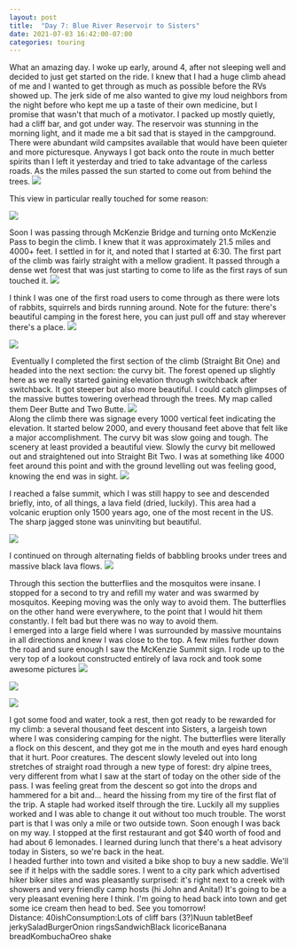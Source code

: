 ```yaml
---
layout: post
title:  "Day 7: Blue River Reservoir to Sisters"
date: 2021-07-03 16:42:00-07:00
categories: touring
---
```

What an amazing day. I woke up early, around 4, after not sleeping well and decided to just get started on the ride. I knew that I had a huge climb ahead of me and I wanted to get through as much as possible before the RVs showed up. The jerk side of me also wanted to give my loud neighbors from the night before who kept me up a taste of their own medicine, but I promise that wasn't that much of a motivator. I packed up mostly quietly, had a cliff bar, and got under way. The reservoir was stunning in the morning light, and it made me a bit sad that is stayed in the campground. There were abundant wild campsites available that would have been quieter and more picturesque. Anyways I got back onto the route in much better spirits than I left it yesterday and tried to take advantage of the carless roads. As the miles passed the sun started to come out from behind the trees.
[![](https://lh3.googleusercontent.com/-ZrRGJcNYLB4/YOD0my9U8xI/AAAAAAAAT_E/v3h4jo3CLz05-LETd-LC-CWn7jIb7-9BwCLcBGAsYHQ/s1600/1625355416771515-0.png)](https://lh3.googleusercontent.com/-ZrRGJcNYLB4/YOD0my9U8xI/AAAAAAAAT_E/v3h4jo3CLz05-LETd-LC-CWn7jIb7-9BwCLcBGAsYHQ/s1600/1625355416771515-0.png)
  
This view in particular really touched for some reason:  

[![](https://lh3.googleusercontent.com/-PI46LMGNyPI/YOD0llRSQ3I/AAAAAAAAT_A/bTZ53lzbyZ4X4oEFs2Fbgtv01d7bFIC5ACLcBGAsYHQ/s1600/1625355411535381-1.png)](https://lh3.googleusercontent.com/-PI46LMGNyPI/YOD0llRSQ3I/AAAAAAAAT_A/bTZ53lzbyZ4X4oEFs2Fbgtv01d7bFIC5ACLcBGAsYHQ/s1600/1625355411535381-1.png)
  
Soon I was passing through McKenzie Bridge and turning onto McKenzie Pass to begin the climb. I knew that it was approximately 21.5 miles and 4000+ feet. I settled in for it, and noted that I started at 6:30. The first part of the climb was fairly straight with a mellow gradient. It passed through a dense wet forest that was just starting to come to life as the first rays of sun touched it.
[![](https://lh3.googleusercontent.com/-ERYVD1TBOxU/YOD0kQUh1rI/AAAAAAAAT-8/L1dUdvcRWBgrYIyGZpcBwCksR0HTcB_MACLcBGAsYHQ/s1600/1625355406683802-2.png)](https://lh3.googleusercontent.com/-ERYVD1TBOxU/YOD0kQUh1rI/AAAAAAAAT-8/L1dUdvcRWBgrYIyGZpcBwCksR0HTcB_MACLcBGAsYHQ/s1600/1625355406683802-2.png)
  
I think I was one of the first road users to come through as there were lots of rabbits, squirrels and birds running around. Note for the future: there's beautiful camping in the forest here, you can just pull off and stay wherever there's a place.
[![](https://lh3.googleusercontent.com/-K63L932diPI/YOD0jbiYfxI/AAAAAAAAT-4/IqvZsvMzZ1UYqjTJvyBn6oAwyYpcbwLmQCLcBGAsYHQ/s1600/1625355402133702-3.png)](https://lh3.googleusercontent.com/-K63L932diPI/YOD0jbiYfxI/AAAAAAAAT-4/IqvZsvMzZ1UYqjTJvyBn6oAwyYpcbwLmQCLcBGAsYHQ/s1600/1625355402133702-3.png)

[![](https://lh3.googleusercontent.com/-H6KnQdK_4co/YOD0iEEW1BI/AAAAAAAAT-0/HvLoQQ3_73c21TDS6_5id56HewBT6hYmgCLcBGAsYHQ/s1600/1625355397250869-4.png)](https://lh3.googleusercontent.com/-H6KnQdK_4co/YOD0iEEW1BI/AAAAAAAAT-0/HvLoQQ3_73c21TDS6_5id56HewBT6hYmgCLcBGAsYHQ/s1600/1625355397250869-4.png)
  
 Eventually I completed the first section of the climb (Straight Bit One) and headed into the next section: the curvy bit. The forest opened up slightly here as we really started gaining elevation through switchback after switchback. It got steeper but also more beautiful. I could catch glimpses of the massive buttes towering overhead through the trees. My map called them Deer Butte and Two Butte.
[![](https://lh3.googleusercontent.com/-RVOgyVmop0c/YOD0g9kRZUI/AAAAAAAAT-w/Ku3HfQD0imgfCkwFDaZ-FcM7sF-uBtK1ACLcBGAsYHQ/s1600/1625355392300753-5.png)](https://lh3.googleusercontent.com/-RVOgyVmop0c/YOD0g9kRZUI/AAAAAAAAT-w/Ku3HfQD0imgfCkwFDaZ-FcM7sF-uBtK1ACLcBGAsYHQ/s1600/1625355392300753-5.png)  
Along the climb there was signage every 1000 vertical feet indicating the elevation. It started below 2000, and every thousand feet above that felt like a major accomplishment. The curvy bit was slow going and tough. The scenery at least provided a beautiful view. Slowly the curvy bit mellowed out and straightened out into Straight Bit Two. I was at something like 4000 feet around this point and with the ground levelling out was feeling good, knowing the end was in sight.
[![](https://lh3.googleusercontent.com/-AXQE0gNQyoo/YOD0fqgLh3I/AAAAAAAAT-s/cKLf5Sl_y3YrSrhZ7PvKkZu64sByvqk0QCLcBGAsYHQ/s1600/1625355386918003-6.png)](https://lh3.googleusercontent.com/-AXQE0gNQyoo/YOD0fqgLh3I/AAAAAAAAT-s/cKLf5Sl_y3YrSrhZ7PvKkZu64sByvqk0QCLcBGAsYHQ/s1600/1625355386918003-6.png)
  
I reached a false summit, which I was still happy to see and descended briefly, into, of all things, a lava field (dried, luckily). This area had a volcanic eruption only 1500 years ago, one of the most recent in the US. The sharp jagged stone was uninviting but beautiful.  

[![](https://lh3.googleusercontent.com/-L4jIA43k5xg/YOD0edc3ZoI/AAAAAAAAT-o/W30GHk1WwR4xltzuGuVK1pxvi32HivcsACLcBGAsYHQ/s1600/1625355381554516-7.png)](https://lh3.googleusercontent.com/-L4jIA43k5xg/YOD0edc3ZoI/AAAAAAAAT-o/W30GHk1WwR4xltzuGuVK1pxvi32HivcsACLcBGAsYHQ/s1600/1625355381554516-7.png)
  
I continued on through alternating fields of babbling brooks under trees and massive black lava flows.
[![](https://lh3.googleusercontent.com/-TPG2Kfl4itw/YOD0cla4prI/AAAAAAAAT-k/Dl6oVZyBopcdPPSSvFt5iAeL-_wedZt_wCLcBGAsYHQ/s1600/1625355374638462-8.png)](https://lh3.googleusercontent.com/-TPG2Kfl4itw/YOD0cla4prI/AAAAAAAAT-k/Dl6oVZyBopcdPPSSvFt5iAeL-_wedZt_wCLcBGAsYHQ/s1600/1625355374638462-8.png)
  
Through this section the butterflies and the mosquitos were insane. I stopped for a second to try and refill my water and was swarmed by mosquitos. Keeping moving was the only way to avoid them. The butterflies on the other hand were everywhere, to the point that I would hit them constantly. I felt bad but there was no way to avoid them.  
I emerged into a large field where I was surrounded by massive mountains in all directions and knew I was close to the top. A few miles further down the road and sure enough I saw the McKenzie Summit sign. I rode up to the very top of a lookout constructed entirely of lava rock and took some awesome pictures
[![](https://lh3.googleusercontent.com/-jDkqVlc61MA/YOD0bJ5opBI/AAAAAAAAT-g/E_qZMX_yk6Y9JQgVMt4n1QWsTP48_J-DwCLcBGAsYHQ/s1600/1625355369112630-9.png)](https://lh3.googleusercontent.com/-jDkqVlc61MA/YOD0bJ5opBI/AAAAAAAAT-g/E_qZMX_yk6Y9JQgVMt4n1QWsTP48_J-DwCLcBGAsYHQ/s1600/1625355369112630-9.png)

[![](https://lh3.googleusercontent.com/-xhJUB0hipo8/YOD0ZZrFvrI/AAAAAAAAT-c/xYnvW6L2NfAXhkWVksZeRQK_Z9nviNzCQCLcBGAsYHQ/s1600/1625355362786709-10.png)](https://lh3.googleusercontent.com/-xhJUB0hipo8/YOD0ZZrFvrI/AAAAAAAAT-c/xYnvW6L2NfAXhkWVksZeRQK_Z9nviNzCQCLcBGAsYHQ/s1600/1625355362786709-10.png)

[![](https://lh3.googleusercontent.com/-CqG0wkENgeQ/YOD0YILzDXI/AAAAAAAAT-Y/pks1QEP6BiUrVi_VQKHgDaea4nrywezGQCLcBGAsYHQ/s1600/1625355357101148-11.png)](https://lh3.googleusercontent.com/-CqG0wkENgeQ/YOD0YILzDXI/AAAAAAAAT-Y/pks1QEP6BiUrVi_VQKHgDaea4nrywezGQCLcBGAsYHQ/s1600/1625355357101148-11.png)
  
I got some food and water, took a rest, then got ready to be rewarded for my climb: a several thousand feet descent into Sisters, a largeish town where I was considering camping for the night. The butterflies were literally a flock on this descent, and they got me in the mouth and eyes hard enough that it hurt. Poor creatures. The descent slowly leveled out into long stretches of straight road through a new type of forest: dry alpine trees, very different from what I saw at the start of today on the other side of the pass. I was feeling great from the descent so got into the drops and hammered for a bit and... heard the hissing from my tire of the first flat of the trip. A staple had worked itself through the tire. Luckily all my supplies worked and I was able to change it out without too much trouble. The worst part is that I was only a mile or two outside town. Soon enough I was back on my way. I stopped at the first restaurant and got $40 worth of food and had about 6 lemonades. I learned during lunch that there's a heat advisory today in Sisters, so we're back in the heat.   
I headed further into town and visited a bike shop to buy a new saddle. We'll see if it helps with the saddle sores. I went to a city park which advertised hiker biker sites and was pleasantly surprised: it's right next to a creek with showers and very friendly camp hosts (hi John and Anita!) It's going to be a very pleasant evening here I think. I'm going to head back into town and get some ice cream then head to bed. See you tomorrow!  
Distance: 40ishConsumption:Lots of cliff bars (3?)Nuun tabletBeef jerkySaladBurgerOnion ringsSandwichBlack licoriceBanana breadKombuchaOreo shake
